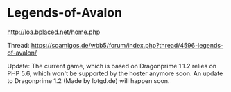 # Legends-of-Avalon

http://loa.bplaced.net/home.php

Thread: https://soamigos.de/wbb5/forum/index.php?thread/4596-legends-of-avalon/

Update: The current game, which is based on Dragonprime 1.1.2 relies on PHP 5.6, which won't be supported by the hoster anymore soon. An update to Dragonprime 1.2 (Made by lotgd.de) will happen soon.
